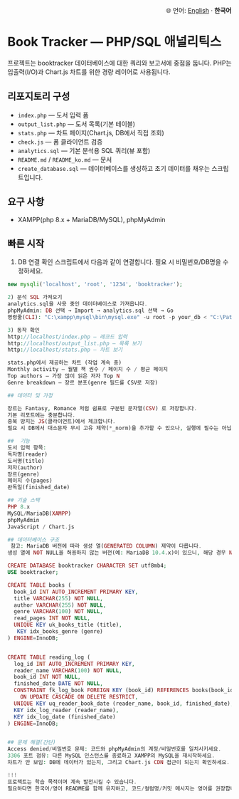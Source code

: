 <p align="right">🌐 언어: <a href="README.md">English</a> · <b>한국어</b></p>

# Book Tracker — PHP/SQL 애널리틱스

프로젝트는 booktracker 데이터베이스에 대한 쿼리와 보고서에 중점을 둡니다. PHP는 입출력(I/O)과 Chart.js 차트를 위한 경량 레이어로 사용됩니다.


## 리포지토리 구성
- `index.php` — 도서 입력 폼
- `output_list.php` — 도서 목록(기본 테이블)
- `stats.php` — 차트 페이지(Chart.js, DB에서 직접 조회)
- `check.js` — 폼 클라이언트 검증
- `analytics.sql` — 기본 분석용 SQL 쿼리(뷰 포함)
- `README.md` / `README_ko.md` — 문서
- `create_database.sql` — 데이터베이스를 생성하고 초기 데이터를 채우는 스크립트입니다.


## 요구 사항
- XAMPP(php 8.x + MariaDB/MySQL), phpMyAdmin


## 빠른 시작

1) DB 연결 확인
스크립트에서 다음과 같이 연결합니다. 필요 시 비밀번호/DB명을 수정하세요.
```php
new mysqli('localhost', 'root', '1234', 'booktracker');

2) 분석 SQL 가져오기
analytics.sql을 사용 중인 데이터베이스로 가져옵니다.
phpMyAdmin: DB 선택 → Import → analytics.sql 선택 → Go
명령줄(CLI): "C:\xampp\mysql\bin\mysql.exe" -u root -p your_db < "C:\Path\analytics.sql"

3) 동작 확인
http://localhost/index.php — 레코드 입력
http://localhost/output_list.php — 목록 보기
http://localhost/stats.php — 차트 보기

stats.php에서 제공하는 차트 (작업 계속 중)
Monthly activity — 월별 책 권수 / 페이지 수 / 평균 페이지
Top authors — 가장 많이 읽은 저자 Top N
Genre breakdown — 장르 분포(genre 필드를 CSV로 저장)

## 데이터 및 가정

장르는 Fantasy, Romance 처럼 쉼표로 구분된 문자열(CSV) 로 저장합니다.
기본 리포트에는 충분합니다.
중복 방지는 JS(클라이언트)에서 체크합니다.
필요 시 DB에서 대소문자 무시 고유 제약(*_norm)을 추가할 수 있으나, 실행에 필수는 아닙니다.

##  기능
도서 입력 항목:
독자명(reader)
도서명(title)
저자(author)
장르(genre)
페이지 수(pages)
완독일(finished_date)

## 기술 스택
PHP 8.x
MySQL/MariaDB(XAMPP)
phpMyAdmin
JavaScript / Chart.js

## 데이터베이스 구조
 참고: MariaDB 버전에 따라 생성 열(GENERATED COLUMN) 제약이 다릅니다.
생성 열에 NOT NULL을 허용하지 않는 버전(예: MariaDB 10.4.x)이 있으니, 해당 경우 NOT NULL을 빼고 사용하세요.

CREATE DATABASE booktracker CHARACTER SET utf8mb4;
USE booktracker;

CREATE TABLE books (
  book_id INT AUTO_INCREMENT PRIMARY KEY,
  title VARCHAR(255) NOT NULL,
  author VARCHAR(255) NOT NULL,
  genre VARCHAR(100) NOT NULL,
  read_pages INT NOT NULL,
  UNIQUE KEY uk_books_title (title),
   KEY idx_books_genre (genre)
) ENGINE=InnoDB;


CREATE TABLE reading_log (
  log_id INT AUTO_INCREMENT PRIMARY KEY,
  reader_name VARCHAR(100) NOT NULL,
  book_id INT NOT NULL,
  finished_date DATE NOT NULL,
  CONSTRAINT fk_log_book FOREIGN KEY (book_id) REFERENCES books(book_id)
    ON UPDATE CASCADE ON DELETE RESTRICT,
  UNIQUE KEY uq_reader_book_date (reader_name, book_id, finished_date), 
  KEY idx_log_reader (reader_name),
  KEY idx_log_date (finished_date)
) ENGINE=InnoDB;


## 문제 해결(간단)
Access denied/비밀번호 문제: 코드와 phpMyAdmin의 계정/비밀번호를 일치시키세요.
3306 포트 점유: 다른 MySQL 인스턴스를 종료하고 XAMPP의 MySQL을 재시작하세요.
차트가 안 보임: DB에 데이터가 있는지, 그리고 Chart.js CDN 접근이 되는지 확인하세요.

!!!
프로젝트는 학습 목적이며 계속 발전시킬 수 있습니다.
필요하다면 한국어/영어 README를 함께 유지하고, 코드/컬럼명/커밋 메시지는 영어를 권장합니다.
